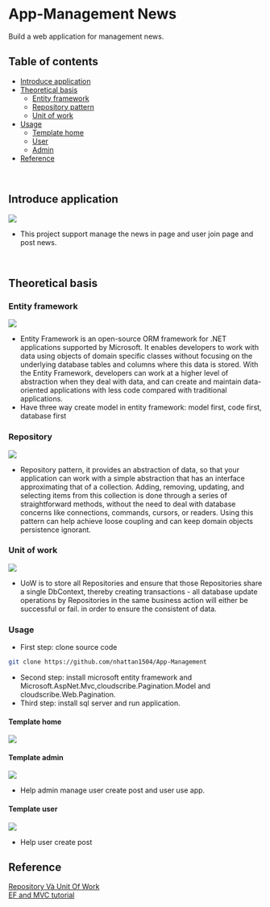 # App-Management News
Build a web application for management news.
<br />
## Table of contents
* [Introduce application](#intro)
* [Theoretical basis](#theoretical-basis)
  * [Entity framework](#entity)
  * [Repository pattern](#repo)
  * [Unit of work](#unit)
* [Usage](#usage)
  * [Template home](#home)
  * [User](#user)
  * [Admin](#admin)
* [Reference](#referenct)
<br />

## Introduce application <a name="intro"></a>
  <a><img src="wwwroot/image/intro.PNG"></a>
- This project support manage the news in page and user join page and post news.
<br />

## Theoretical basis <a name="theoretical-basis"></a>

### Entity framework <a name="entity"></a>
 <a><img src="wwwroot/image/entity-core.png"></a>
 - Entity Framework is an open-source ORM framework for .NET applications supported by Microsoft. It enables developers to work with data using objects of domain specific classes without focusing on the underlying database tables and columns where this data is stored. With the Entity Framework, developers can work at a higher level of abstraction when they deal with data, and can create and maintain data-oriented applications with less code compared with traditional applications.
 - Have three way create model in entity framework: model first, code first, database first
### Repository <a name="repo"></a>
<a><img src="wwwroot/image/repo.png"></a>
-  Repository pattern, it provides an abstraction of data, so that your application can work with a simple abstraction that has an interface approximating that of a collection. Adding, removing, updating, and selecting items from this collection is done through a series of straightforward methods, without the need to deal with database concerns like connections, commands, cursors, or readers. Using this pattern can help achieve loose coupling and can keep domain objects persistence ignorant.
### Unit of work <a name="unit"></a>
<a><img src="wwwroot/image/unit.png"></a>
- UoW is to store all Repositories and ensure that those Repositories share a single DbContext, thereby creating transactions - all database update operations by Repositories in the same business action will either be successful or fail. in order to ensure the consistent of data.
### Usage <a name="usage"></a>
- First step: clone source code 
```sh
git clone https://github.com/nhattan1504/App-Management
```
- Second step: install microsoft entity framework and Microsoft.AspNet.Mvc,cloudscribe.Pagination.Model and cloudscribe.Web.Pagination.
- Third step: install sql server and run application.
#### Template home <a name="home"></a>
<a><img src="wwwroot/image/intro.PNG"></a>

#### Template admin <a name="admin"></a>
<a><img src="wwwroot/image/admin.PNG"></a>
- Help admin manage user create post and user use app.
#### Template user <a name="user"></a>
<a><img src="wwwroot/image/user.PNG"></a>
- Help user create post
## Reference <a name="referenct"></a>
[Repository Và Unit Of Work](https://c-sharp.vn/entity-framework/repository-va-unit-of-work-c36aeb)<br />
[EF and MVC tutorial](https://docs.microsoft.com/en-us/aspnet/core/data/ef-mvc/intro?view=aspnetcore-3.1)<br />
